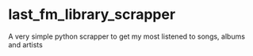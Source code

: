 # last_fm_library_scrapper
A very simple python scrapper to get my most listened to songs, albums and artists
